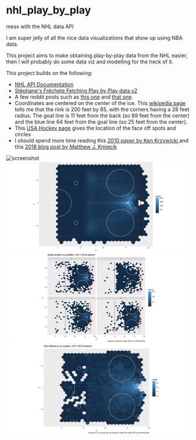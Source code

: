 # nhl_play_by_play
mess with the NHL data API

I am super jelly of all the nice data visualizations that show up using NBA data.  

This project aims to make obtaining play-by-play data from the NHL easier, then I will probably do some data viz and modelling for the heck of it.

This project builds on the following:  

  * [NHL API Documentation](https://github.com/dword4/nhlapi)  
  * [Stéphane's Fréchete Fetching Play by Play data v2](https://stephanefrechette.com/fetching-nhl-play-by-play-v2/)  
  * A few reddit posts such as [this one](https://www.reddit.com/r/hockey/comments/5qi4a4/anyone_have_experience_using_the_nhl_json_stats/) and [that one](https://www.reddit.com/r/nhl/comments/4zr5bm/api_for_nhl_stats/).  
  * Coordinates are centered on the center of the ice.  This [wikipedia page](https://en.wikipedia.org/wiki/Ice_hockey_rink) tells me that the rink is 200 feet by 85, with the corners having a 28 feet radius.  The goal line is 11 feet from the back (so 89 feet from the center)  and the blue line 64 feet from the goal line (so 25 feet from the center).   
  * This [USA Hockey page](https://www.usahockeyrulebook.com/page/show/1082185-rule-104-face-off-spots-and-face-off-circles) gives the location of the face off spots and circles    
  * I should spend more time reading this [2010 paper by Ken Krzywicki ](http://www.hockeyanalytics.com/Research_files/SQ-RS0910-Krzywicki.pdf) and this [2018 blog post by Matthew J. Kmiecik](https://mattkmiecik.com/post-Multilevel-Modeling-in-R-with-NHL-Power-Play-Data.html)
  
  
  
![screenshot](/mcdavid_goals.png?raw=true "Screenshot")
![screenshot](/shots.png?raw=true "Screenshot")
![screenshot](/goals.png?raw=true "Screenshot")
![screenshot](/goal_pct.png?raw=true "Screenshot")
